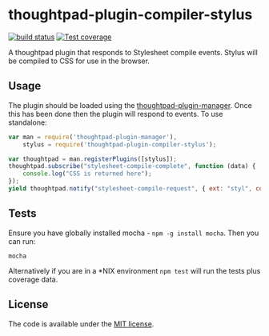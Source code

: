 thoughtpad-plugin-compiler-stylus
=================================

[![build status][travis-image]][travis-url]
[![Test coverage][coveralls-image]][coveralls-url]

A thoughtpad plugin that responds to Stylesheet compile events. Stylus will be compiled to CSS for use in the browser.

## Usage

The plugin should be loaded using the [thoughtpad-plugin-manager](https://github.com/thoughtpad/thoughtpad-plugin-manager). Once this has been done then the plugin will respond to events. To use standalone:

```JavaScript
var man = require('thoughtpad-plugin-manager'),
    stylus = require('thoughtpad-plugin-compiler-stylus');

var thoughtpad = man.registerPlugins([stylus]);
thoughtpad.subscribe("stylesheet-compile-complete", function (data) {
    console.log("CSS is returned here"); 
});
yield thoughtpad.notify("stylesheet-compile-request", { ext: "styl", contents: "your stylus code here", name: "name of file" });
```

## Tests

Ensure you have globally installed mocha - `npm -g install mocha`. Then you can run:

`mocha`

Alternatively if you are in a *NIX environment `npm test` will run the tests plus coverage data.

## License

The code is available under the [MIT license](http://deif.mit-license.org/).

[travis-image]: https://img.shields.io/travis/thoughtpad/thoughtpad-plugin-compiler-stylus/master.svg?style=flat-square
[travis-url]: https://travis-ci.org/thoughtpad/thoughtpad-plugin-compiler-stylus
[coveralls-image]: https://img.shields.io/coveralls/thoughtpad/thoughtpad-plugin-compiler-stylus/master.svg?style=flat-square
[coveralls-url]: https://coveralls.io/r/thoughtpad/thoughtpad-plugin-compiler-stylus?branch=master
